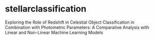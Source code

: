# stellarclassification
Exploring the Role of Redshift in Celestial Object Classification in Combination with Photometric Parameters: A Comparative Analysis with Linear and Non-Linear Machine Learning Models
